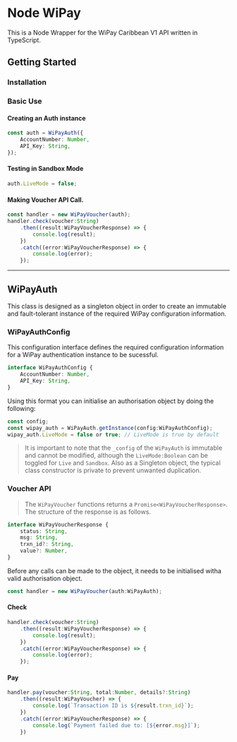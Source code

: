 # Node WiPay

This is a Node Wrapper for the WiPay Caribbean V1 API written in TypeScript.

## Getting Started

### Installation

### Basic Use

#### Creating an Auth instance

```ts
const auth = WiPayAuth({
    AccountNumber: Number,
    API_Key: String,
});
```

#### Testing in Sandbox Mode

```ts
auth.LiveMode = false;
```

#### Making Voucher API Call.

```ts
const handler = new WiPayVoucher(auth);
handler.check(voucher:String)
    .then((result:WiPayVoucherResponse) => {
        console.log(result);
    })
    .catch((error:WiPayVoucherResponse) => {
        console.log(error);
    });
```
---

## WiPayAuth
This class is designed as a singleton object in order to create an immutable and fault-tolerant instance of the required WiPay configuration information.

### WiPayAuthConfig

This configuration interface defines the required configuration information for a WiPay authentication instance to be sucessful.

```ts
interface WiPayAuthConfig {
    AccountNumber: Number,
    API_Key: String,
}
```

Using this format you can initialise an authorisation object by doing the following:

```ts
const config;
const wipay_auth = WiPayAuth.getInstance(config:WiPayAuthConfig);
wipay_auth.LiveMode = false or true; // LiveMode is true by default
```

> It is important to note that the `_config` of the `WiPayAuth` is immutable and cannot be modified, although the `LiveMode:Boolean` can be toggled for `Live` and `Sandbox`. Also as a Singleton object, the typical class constructor is private to prevent unwanted duplication.

### Voucher API

> The `WiPayVoucher` functions returns a `Promise<WiPayVoucherResponse>`. The structure of the response is as follows.

```ts
interface WiPayVoucherResponse {
    status: String,
    msg: String,
    trxn_id?: String,
    value?: Number,
}
```

Before any calls can be made to the object, it needs to be initialised witha valid authorisation object.

```ts
const handler = new WiPayVoucher(auth:WiPayAuth);
```



#### Check

```ts
handler.check(voucher:String)
    .then((result:WiPayVoucherResponse) => {
        console.log(result);
    })
    .catch((error:WiPayVoucherResponse) => {
        console.log(error);
    });
```

#### Pay

```ts
handler.pay(voucher:String, total:Number, details?:String)
    .then((result:WiPayVoucher) => {
        console.log(`Transaction ID is ${result.trxn_id}`);
    })
    .catch((error:WiPayVoucherResponse) => {
        console.log(`Payment failed due to: [${error.msg}]`);
    })
```
